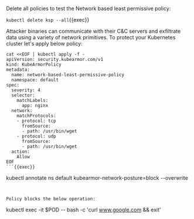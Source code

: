 Delete all policies to test the Network based least permissive policy:

`kubectl delete ksp --all`{{exec}}

Attacker binaries can communicate with their C&C servers and exfiltrate data using a variety of network primitives. To protect your Kubernetes cluster let's apply below policy:

```
cat <<EOF | kubectl apply -f -
apiVersion: security.kubearmor.com/v1
kind: KubeArmorPolicy
metadata:
  name: network-based-least-permissive-policy
  namespace: default
spec:
  severity: 4
  selector:
    matchLabels:
      app: nginx
  network:
    matchProtocols:
    - protocol: tcp
      fromSource:
      - path: /usr/bin/wget
    - protocol: udp
      fromSource:
      - path: /usr/bin/wget
  action:
    Allow
EOF
```{{exec}}

```
kubectl annotate ns default kubearmor-network-posture=block --overwrite
```{{exec}}


Policy blocks the below operation:

```
kubectl exec -it $POD -- bash -c 'curl www.google.com && exit'
```{{exec}}
